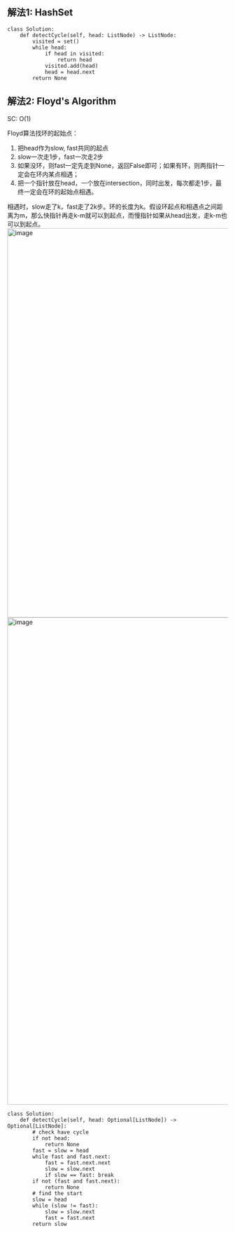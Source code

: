 ## 解法1: HashSet

```
class Solution:
    def detectCycle(self, head: ListNode) -> ListNode:  
        visited = set()
        while head:
            if head in visited:
                return head
            visited.add(head)
            head = head.next
        return None
```

## 解法2: Floyd's Algorithm
SC: O(1)

Floyd算法找环的起始点：
1. 把head作为slow, fast共同的起点
2. slow一次走1步，fast一次走2步
3. 如果没环，则fast一定先走到None，返回False即可；如果有环，则两指针一定会在环内某点相遇；
4. 把一个指针放在head，一个放在intersection，同时出发，每次都走1步，最终一定会在环的起始点相遇。

相遇时，slow走了k，fast走了2k步。环的长度为k。假设环起点和相遇点之间距离为m，那么快指针再走k-m就可以到起点，而慢指针如果从head出发，走k-m也可以到起点。
<img width="890" alt="image" src="https://user-images.githubusercontent.com/43141076/158409668-c1109f0e-538a-4902-af4c-4237ae86477c.png">
<img width="1114" alt="image" src="https://user-images.githubusercontent.com/43141076/158412835-de9540b0-32b9-455f-9698-d9a4b40b1ede.png">

```
class Solution:
    def detectCycle(self, head: Optional[ListNode]) -> Optional[ListNode]:
        # check have cycle
        if not head:
            return None
        fast = slow = head
        while fast and fast.next:
            fast = fast.next.next
            slow = slow.next
            if slow == fast: break
        if not (fast and fast.next):
            return None
        # find the start
        slow = head
        while (slow != fast):
            slow = slow.next
            fast = fast.next
        return slow
```

